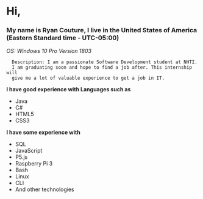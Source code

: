 # Hi,

### My name is Ryan Couture, I live in the United States of America (Eastern Standard time - UTC-05:00)


*OS: Windows 10 Pro Version 1803*

	  Description: I am a passionate Software Development student at NHTI.
	  I am graduating soon and hope to find a job after. This internship will
	  give me a lot of valuable experience to get a job in IT.

**I have good experience with Languages such as**

* Java
* C#
* HTML5
* CSS3


**I have some experience with**

* SQL
* JavaScript
* P5.js
* Raspberry Pi 3
* Bash
* Linux
* CLI
* And other technologies

